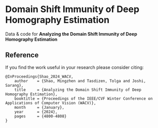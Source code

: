 # Domain Shift Immunity of Deep Homography Estimation
Data &amp; code for **Analyzing the Domain Shift Immunity of Deep Homography Estimation**

## Reference


If you find the work useful in your research please consider citing:  

```
@InProceedings{Shao_2024_WACV,
    author    = {Shao, Mingzhen and Tasdizen, Tolga and Joshi, Sarang},
    title     = {Analyzing the Domain Shift Immunity of Deep Homography Estimation},
    booktitle = {Proceedings of the IEEE/CVF Winter Conference on Applications of Computer Vision (WACV)},
    month     = {January},
    year      = {2024},
    pages     = {4800-4808}
}
```

